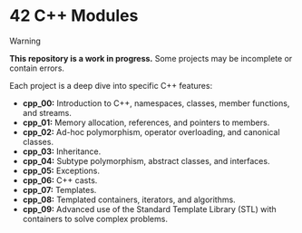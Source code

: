 
# 42 C++ Modules

> [!WARNING]
> **This repository is a work in progress.** Some projects may be incomplete or contain errors.

Each project is a deep dive into specific C++ features:

*   **cpp_00:** Introduction to C++, namespaces, classes, member functions, and streams.
*   **cpp_01:** Memory allocation, references, and pointers to members.
*   **cpp_02:** Ad-hoc polymorphism, operator overloading, and canonical classes.
*   **cpp_03:** Inheritance.
*   **cpp_04:** Subtype polymorphism, abstract classes, and interfaces.
*   **cpp_05:** Exceptions.
*   **cpp_06:** C++ casts.
*   **cpp_07:** Templates.
*   **cpp_08:** Templated containers, iterators, and algorithms.
*   **cpp_09:** Advanced use of the Standard Template Library (STL) with containers to solve complex problems.
